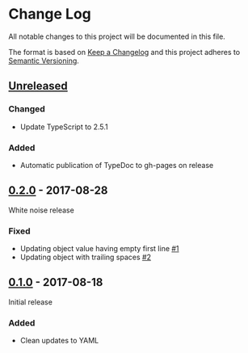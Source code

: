 # Change Log

All notable changes to this project will be documented in this file.

The format is based on [Keep a Changelog](http://keepachangelog.com/)
and this project adheres to [Semantic Versioning](http://semver.org/).

## [Unreleased]

[Unreleased]: https://github.com/atomist/yaml-updater/compare/0.2.0...HEAD

### Changed

-   Update TypeScript to 2.5.1

### Added

-   Automatic publication of TypeDoc to gh-pages on release

## [0.2.0] - 2017-08-28

[0.2.0]: https://github.com/atomist/yaml-updater/compare/0.1.0...0.2.0

White noise release

### Fixed

-   Updating object value having empty first line [#1][1]
-   Updating object with trailing spaces [#2][2]

[1]: https://github.com/atomist/yaml-updater/issues/1
[2]: https://github.com/atomist/yaml-updater/issues/2

## [0.1.0] - 2017-08-18

Initial release

[0.1.0]: https://github.com/atomist/yaml-updater/releases/tag/0.1.0

### Added

-   Clean updates to YAML
